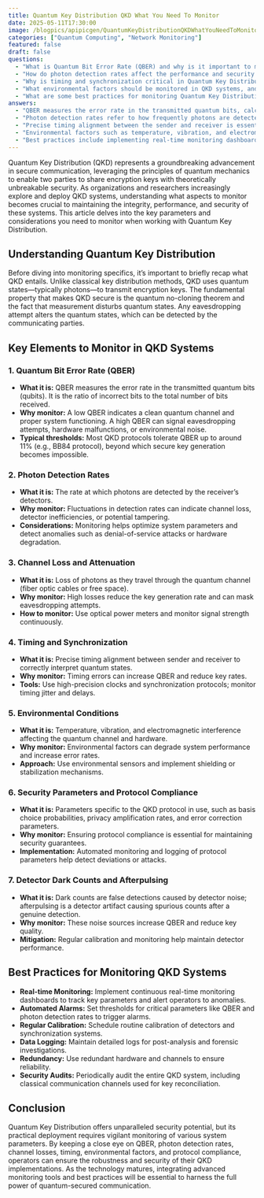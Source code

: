 ```yaml
---
title: Quantum Key Distribution QKD What You Need To Monitor
date: 2025-05-11T17:30:00
image: /blogpics/apipicgen/QuantumKeyDistributionQKDWhatYouNeedToMonitor-JD9UBT6I8V.jpg
categories: ["Quantum Computing", "Network Monitoring"]
featured: false
draft: false
questions:
  - "What is Quantum Bit Error Rate (QBER) and why is it important to monitor in QKD systems?"
  - "How do photon detection rates affect the performance and security of a QKD system?"
  - "Why is timing and synchronization critical in Quantum Key Distribution?"
  - "What environmental factors should be monitored in QKD systems, and how do they impact system performance?"
  - "What are some best practices for monitoring Quantum Key Distribution systems effectively?"
answers:
  - "QBER measures the error rate in the transmitted quantum bits, calculated as the ratio of incorrect bits to the total bits received. Monitoring QBER is crucial because a low QBER indicates a clean quantum channel and proper system functioning, while a high QBER can signal eavesdropping attempts, hardware malfunctions, or environmental noise, potentially compromising security."
  - "Photon detection rates refer to how frequently photons are detected by the receiver's detectors. Fluctuations in these rates can indicate channel loss, detector inefficiencies, or tampering attempts. Monitoring these rates helps optimize system parameters, detect anomalies such as denial-of-service attacks, and maintain the overall reliability and security of the QKD system."
  - "Precise timing alignment between the sender and receiver is essential to correctly interpret quantum states. Timing errors can increase the Quantum Bit Error Rate (QBER) and reduce the key generation rate. Therefore, monitoring timing jitter and delays using high-precision clocks and synchronization protocols is vital to maintain system performance and security."
  - "Environmental factors such as temperature, vibration, and electromagnetic interference should be monitored because they can degrade the quantum channel and hardware performance. These factors may increase error rates and reduce the quality of key generation. Using environmental sensors and implementing shielding or stabilization mechanisms helps mitigate these impacts."
  - "Best practices include implementing real-time monitoring dashboards, setting automated alarms for critical parameters like QBER and photon detection rates, scheduling regular calibration of detectors and synchronization systems, maintaining detailed data logs for analysis, using redundant hardware and channels for reliability, and conducting periodic security audits of the entire QKD system."
---
```

Quantum Key Distribution (QKD) represents a groundbreaking advancement in secure communication, leveraging the principles of quantum mechanics to enable two parties to share encryption keys with theoretically unbreakable security. As organizations and researchers increasingly explore and deploy QKD systems, understanding what aspects to monitor becomes crucial to maintaining the integrity, performance, and security of these systems. This article delves into the key parameters and considerations you need to monitor when working with Quantum Key Distribution.

## Understanding Quantum Key Distribution

Before diving into monitoring specifics, it’s important to briefly recap what QKD entails. Unlike classical key distribution methods, QKD uses quantum states—typically photons—to transmit encryption keys. The fundamental property that makes QKD secure is the quantum no-cloning theorem and the fact that measurement disturbs quantum states. Any eavesdropping attempt alters the quantum states, which can be detected by the communicating parties.

## Key Elements to Monitor in QKD Systems

### 1. Quantum Bit Error Rate (QBER)

- **What it is:** QBER measures the error rate in the transmitted quantum bits (qubits). It is the ratio of incorrect bits to the total number of bits received.
- **Why monitor:** A low QBER indicates a clean quantum channel and proper system functioning. A high QBER can signal eavesdropping attempts, hardware malfunctions, or environmental noise.
- **Typical thresholds:** Most QKD protocols tolerate QBER up to around 11% (e.g., BB84 protocol), beyond which secure key generation becomes impossible.

### 2. Photon Detection Rates

- **What it is:** The rate at which photons are detected by the receiver’s detectors.
- **Why monitor:** Fluctuations in detection rates can indicate channel loss, detector inefficiencies, or potential tampering.
- **Considerations:** Monitoring helps optimize system parameters and detect anomalies such as denial-of-service attacks or hardware degradation.

### 3. Channel Loss and Attenuation

- **What it is:** Loss of photons as they travel through the quantum channel (fiber optic cables or free space).
- **Why monitor:** High losses reduce the key generation rate and can mask eavesdropping attempts.
- **How to monitor:** Use optical power meters and monitor signal strength continuously.

### 4. Timing and Synchronization

- **What it is:** Precise timing alignment between sender and receiver to correctly interpret quantum states.
- **Why monitor:** Timing errors can increase QBER and reduce key rates.
- **Tools:** Use high-precision clocks and synchronization protocols; monitor timing jitter and delays.

### 5. Environmental Conditions

- **What it is:** Temperature, vibration, and electromagnetic interference affecting the quantum channel and hardware.
- **Why monitor:** Environmental factors can degrade system performance and increase error rates.
- **Approach:** Use environmental sensors and implement shielding or stabilization mechanisms.

### 6. Security Parameters and Protocol Compliance

- **What it is:** Parameters specific to the QKD protocol in use, such as basis choice probabilities, privacy amplification rates, and error correction parameters.
- **Why monitor:** Ensuring protocol compliance is essential for maintaining security guarantees.
- **Implementation:** Automated monitoring and logging of protocol parameters help detect deviations or attacks.

### 7. Detector Dark Counts and Afterpulsing

- **What it is:** Dark counts are false detections caused by detector noise; afterpulsing is a detector artifact causing spurious counts after a genuine detection.
- **Why monitor:** These noise sources increase QBER and reduce key quality.
- **Mitigation:** Regular calibration and monitoring help maintain detector performance.

## Best Practices for Monitoring QKD Systems

- **Real-time Monitoring:** Implement continuous real-time monitoring dashboards to track key parameters and alert operators to anomalies.
- **Automated Alarms:** Set thresholds for critical parameters like QBER and photon detection rates to trigger alarms.
- **Regular Calibration:** Schedule routine calibration of detectors and synchronization systems.
- **Data Logging:** Maintain detailed logs for post-analysis and forensic investigations.
- **Redundancy:** Use redundant hardware and channels to ensure reliability.
- **Security Audits:** Periodically audit the entire QKD system, including classical communication channels used for key reconciliation.

## Conclusion

Quantum Key Distribution offers unparalleled security potential, but its practical deployment requires vigilant monitoring of various system parameters. By keeping a close eye on QBER, photon detection rates, channel losses, timing, environmental factors, and protocol compliance, operators can ensure the robustness and security of their QKD implementations. As the technology matures, integrating advanced monitoring tools and best practices will be essential to harness the full power of quantum-secured communication.